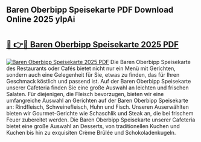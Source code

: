 ## Baren Oberbipp Speisekarte PDF Download Online 2025 ylpAi

# <h2><a href="http://gcdqp4g.nevu.top/?p=Baren+Oberbipp+Speisekarte">🔗 👉🔴 Baren Oberbipp Speisekarte 2025 PDF</a></h2>

[![Baren Oberbipp Speisekarte 2025 PDF](https://i.imgur.com/dBaPXMq.png)](http://gcdqp4g.nevu.top/?p=Baren+Oberbipp+Speisekarte)
Die Baren Oberbipp Speisekarte des Restaurants oder Cafés bietet nicht nur ein Menü mit Gerichten, sondern auch eine Gelegenheit für Sie, etwas zu finden, das für Ihren Geschmack köstlich und passend ist. Auf der Baren Oberbipp Speisekarte unserer Cafeteria finden Sie eine große Auswahl an leichten und frischen Salaten. Für diejenigen, die Fleisch bevorzugen, bieten wir eine umfangreiche Auswahl an Gerichten auf der Baren Oberbipp Speisekarte an: Rindfleisch, Schweinefleisch, Huhn und Fisch. Unseren Auserwählten bieten wir Gourmet-Gerichte wie Schaschlik und Steak an, die bei frischem Feuer zubereitet werden. Die Baren Oberbipp Speisekarte unserer Cafeteria bietet eine große Auswahl an Desserts, von traditionellen Kuchen und Kuchen bis hin zu exquisiten Crème Brûlée und Schokoladenkugeln.
